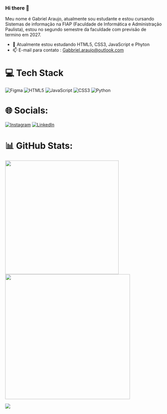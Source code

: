 ### Hi there 👋
Meu nome é Gabriel Araujo, atualmente sou estudante e estou cursando Sistemas de informação na FIAP (Faculdade de Informática e Administração Paulista), estou no segundo semestre da faculdade com previsão de termino em 2027.

- 🌱 Atualmente estou estudando HTML5, CSS3, JavaScript e Phyton
- 📫 E-mail para contato : Gabbriel.araujo@outlook.com


# 💻 Tech Stack
![Figma](https://img.shields.io/badge/figma-%23F24E1E.svg?style=for-the-badge&logo=figma&logoColor=white) ![HTML5](https://img.shields.io/badge/html5-%23E34F26.svg?style=for-the-badge&logo=html5&logoColor=white) ![JavaScript](https://img.shields.io/badge/javascript-%23323330.svg?style=for-the-badge&logo=javascript&logoColor=%23F7DF1E) ![CSS3](https://img.shields.io/badge/css3-%231572B6.svg?style=for-the-badge&logo=css3&logoColor=white) ![Python](https://img.shields.io/badge/python-3670A0?style=for-the-badge&logo=python&logoColor=ffdd54)

# 🌐 Socials:
[![Instagram](https://img.shields.io/badge/Instagram-%23E4405F.svg?logo=Instagram&logoColor=white)](https://instagram.com/Ibagriel) [![LinkedIn](https://img.shields.io/badge/LinkedIn-%230077B5.svg?logo=linkedin&logoColor=white)](https://www.linkedin.com/in/gabriel-deoliveira-araujo/)

# 📊 GitHub Stats:

<img src="https://github-readme-stats-wheat-two-53.vercel.app/api?username=Bieelx&theme=onedark&hide_border=true&include_all_commits=false&count_private=false"  width="364px" />  <img src="https://github-readme-streak-stats.herokuapp.com/?user=Bieelx&theme=onedark&hide_border=true"  width="400px" />



![](https://github-readme-stats-wheat-two-53.vercel.app/api/top-langs/?username=Bieelx&theme=onedark&hide_border=true&include_all_commits=false&count_private=false&layout=compact)













